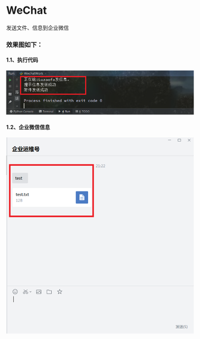 # WeChat
发送文件、信息到企业微信

### 效果图如下：

#### 1.1、执行代码
![avatar](./git/b.png)

#### 1.2、企业微信信息
![avatar](./git/a.png)


